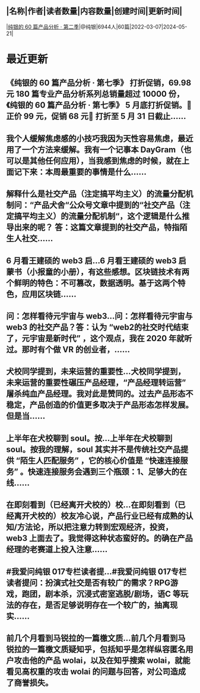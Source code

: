 |名称|作者|读者数量|内容数量|创建时间|更新时间|
---
|[纯银的 60 篇产品分析 · 第二季](https://xiaobot.net/p/pmdogs?refer=0b133df9-27dc-423b-8101-639049001c13)|@纯银|6944人|60篇|2022-03-07|2024-05-21|

# 最近更新
## 《纯银的 60 篇产品分析 · 第七季》 打折促销，69.98 元 180 篇专业产品分析系列总销量超过 10000 份，《纯银的 60 篇产品分析 · 第七季》 5 月底打折促销。🎉 正价 99 元，促销 68 元🎉 打折至 5 月 31 日截止......
## 我个人缓解焦虑感的小技巧我因为天性容易焦虑，最近用了一个方法来缓解。我有一个记事本 DayGram（也可以是其他任何应用），当我感到焦虑的时候，就在上面记下来：本周最重要的事情是什么......
## 解释什么是社交产品（注定搞平均主义）的流量分配机制问：“产品犬舍“公众号文章中提到的“社交产品（注定搞平均主义）的流量分配机制“，这个逻辑是什么推导出来的呢？ 答：这篇文章提到的社交产品，特指陌生人社交......
## 6 月看王建硕的 web3 启...6 月看王建硕的 web3 启蒙书（小报童的小册），有这些感想。区块链技术有两个鲜明的特色：不可篡改，数据透明。基于这两个特色，应用区块链......
## 问：怎样看待元宇宙与 web3...问：怎样看待元宇宙与 web3 的社交产品？答：认为 “web2的社交时代结束了，元宇宙是新时代” ，这个观点，我在 2020 年就听过。那时有个做 VR 的创业者，......
## 犬校同学提到，未来运营的重要性...犬校同学提到，未来运营的重要性碾压产品经理，“产品经理转运营” 屠杀纯血产品经理。我对此是赞同的。过去产品形态不稳定，产品创造的价值更多取决于产品形态怎样发展。但是当......
## 上半年在犬校聊到 soul。按...上半年在犬校聊到 soul。按我的理解，soul 其实并不是传统社交产品提供 “陌生人匹配服务” ，它的核心价值是 “快速连接服务” 。快速连接服务会遇到三个瓶颈：1、足够大的在线......
## 在即刻看到（已经离开犬校的）校...在即刻看到（已经离开犬校的）校友冷心说，产品行业已经有成熟的认知/方法论，所以把注意力转到宏观经济，投资，web3 上面去了。我觉得这种状态蛮好的。的确在产品经理的老赛道上投入注意......
## #我爱问纯银 017专栏读者提...#我爱问纯银 017专栏读者提问：扮演式社交是否有较广的需求？RPG游戏，跑团，剧本杀，沉浸式密室逃脱/剧场，语C 等玩法的存在，是否足够说明存在一个较广的，抽离现实......
## 前几个月看到马锐拉的一篇檄文质...前几个月看到马锐拉的一篇檄文质疑知乎，包括知乎是怎样纵容匿名用户攻击他的产品 wolai，以及在知乎搜索 wolai，就能看见高权重的攻击 wolai 的问题与回答，对公司造成了商誉损失。

